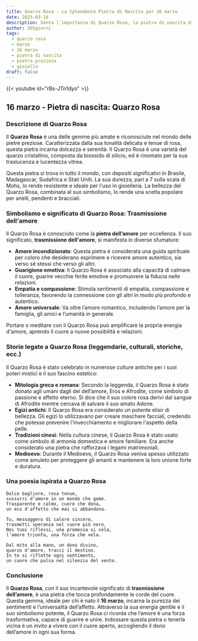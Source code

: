 ```yaml
---
title: Quarzo Rosa - La Splendente Pietra di Nascita per 16 marzo
date: 2025-03-16
description: Senta l'importanza di Quarzo Rosa, la pietra di nascita di 16 marzo che simboleggia Trasmissione dell'amore. Lasci che la sua bellezza e il suo significato illuminino la sua giornata.
author: 365giorni
tags:
  - quarzo rosa
  - marzo
  - 16 marzo
  - pietra di nascita
  - pietra preziosa
  - gioiello
draft: false
---
```


{{< youtube id="rBs-JTn1dyo" >}}

## 16 marzo - Pietra di nascita: Quarzo Rosa

### Descrizione di Quarzo Rosa

Il **Quarzo Rosa** è una delle gemme più amate e riconosciute nel mondo delle pietre preziose. Caratterizzata dalla sua tonalità delicata e tenue di rosa, questa pietra incarna dolcezza e serenità. Il Quarzo Rosa è una varietà del quarzo cristallino, composta da biossido di silicio, ed è rinomato per la sua traslucenza e lucentezza vitrea.

Questa pietra si trova in tutto il mondo, con depositi significativi in Brasile, Madagascar, Sudafrica e Stati Uniti. La sua durezza, pari a 7 sulla scala di Mohs, lo rende resistente e ideale per l'uso in gioielleria. La bellezza del Quarzo Rosa, combinata al suo simbolismo, lo rende una scelta popolare per anelli, pendenti e bracciali.

### Simbolismo e significato di Quarzo Rosa: Trasmissione dell'amore

Il Quarzo Rosa è conosciuto come la **pietra dell’amore** per eccellenza. Il suo significato, **trasmissione dell'amore**, si manifesta in diverse sfumature:

- **Amore incondizionato**: Questa pietra è considerata una guida spirituale per coloro che desiderano esprimere e ricevere amore autentico, sia verso sé stessi che verso gli altri.
- **Guarigione emotiva**: Il Quarzo Rosa è associato alla capacità di calmare il cuore, guarire vecchie ferite emotive e promuovere la fiducia nelle relazioni.
- **Empatia e compassione**: Stimola sentimenti di empatia, compassione e tolleranza, favorendo la connessione con gli altri in modo più profondo e autentico.
- **Amore universale**: Va oltre l’amore romantico, includendo l’amore per la famiglia, gli amici e l’umanità in generale.

Portare o meditare con il Quarzo Rosa può amplificare la propria energia d'amore, aprendo il cuore a nuove possibilità e relazioni.

### Storie legate a Quarzo Rosa (leggendarie, culturali, storiche, ecc.)

Il Quarzo Rosa è stato celebrato in numerose culture antiche per i suoi poteri mistici e il suo fascino estetico:

- **Mitologia greca e romana**: Secondo la leggenda, il Quarzo Rosa è stato donato agli umani dagli dei dell’amore, Eros e Afrodite, come simbolo di passione e affetto eterno. Si dice che il suo colore rosa derivi dal sangue di Afrodite mentre cercava di salvare il suo amato Adone.
- **Egizi antichi**: Il Quarzo Rosa era considerato un potente elisir di bellezza. Gli egizi lo utilizzavano per creare maschere facciali, credendo che potesse prevenire l'invecchiamento e migliorare l'aspetto della pelle.
- **Tradizioni cinesi**: Nella cultura cinese, il Quarzo Rosa è stato usato come simbolo di armonia domestica e amore familiare. Era anche considerato una pietra che rafforzava i legami matrimoniali.
- **Medioevo**: Durante il Medioevo, il Quarzo Rosa veniva spesso utilizzato come amuleto per proteggere gli amanti e mantenere la loro unione forte e duratura.

### Una poesia ispirata a Quarzo Rosa

```
Dolce bagliore, rosa tenue,  
sussurri d’amore in un mondo che geme.  
Trasparente e calmo, cuore che dona,  
un eco d'affetto che mai si abbandona.

Tu, messaggero di calore sincero,  
trasmetti speranza nel cuore più nero.  
Nei tuoi riflessi, una promessa si cela,  
l’amore trionfa, una forza che vela.

Dal mito alla mano, un dono divino,  
quarzo d’amore, tracci il destino.  
In te si riflette ogni sentimento,  
un cuore che pulsa nel silenzio del vento.
```

### Conclusione

Il **Quarzo Rosa**, con il suo incantevole significato di **trasmissione dell’amore**, è una pietra che tocca profondamente le corde del cuore. Questa gemma, ideale per chi è nato il **16 marzo**, incarna la purezza dei sentimenti e l’universalità dell’affetto. Attraverso la sua energia gentile e il suo simbolismo potente, il Quarzo Rosa ci ricorda che l’amore è una forza trasformativa, capace di guarire e unire. Indossare questa pietra o tenerla vicina è un invito a vivere con il cuore aperto, accogliendo il dono dell’amore in ogni sua forma.